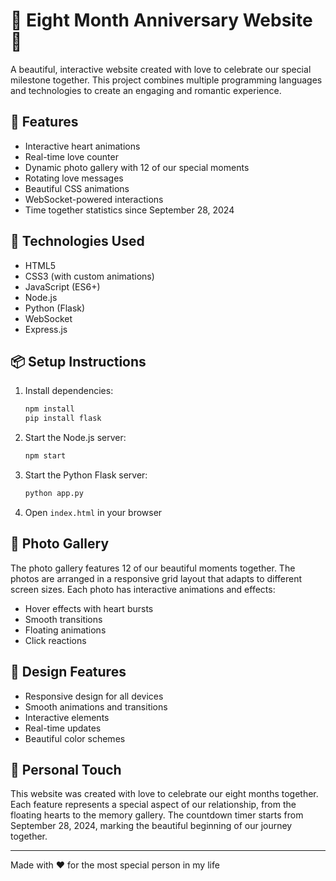 # 💖 Eight Month Anniversary Website 💖

A beautiful, interactive website created with love to celebrate our special milestone together. This project combines multiple programming languages and technologies to create an engaging and romantic experience.

## 🌟 Features

- Interactive heart animations
- Real-time love counter
- Dynamic photo gallery with 12 of our special moments
- Rotating love messages
- Beautiful CSS animations
- WebSocket-powered interactions
- Time together statistics since September 28, 2024

## 🚀 Technologies Used

- HTML5
- CSS3 (with custom animations)
- JavaScript (ES6+)
- Node.js
- Python (Flask)
- WebSocket
- Express.js

## 📦 Setup Instructions

1. Install dependencies:

   ```bash
   npm install
   pip install flask
   ```

2. Start the Node.js server:

   ```bash
   npm start
   ```

3. Start the Python Flask server:

   ```bash
   python app.py
   ```

4. Open `index.html` in your browser

## 💝 Photo Gallery

The photo gallery features 12 of our beautiful moments together. The photos are arranged in a responsive grid layout that adapts to different screen sizes. Each photo has interactive animations and effects:

- Hover effects with heart bursts
- Smooth transitions
- Floating animations
- Click reactions

## 🎨 Design Features

- Responsive design for all devices
- Smooth animations and transitions
- Interactive elements
- Real-time updates
- Beautiful color schemes

## 💌 Personal Touch

This website was created with love to celebrate our eight months together. Each feature represents a special aspect of our relationship, from the floating hearts to the memory gallery. The countdown timer starts from September 28, 2024, marking the beautiful beginning of our journey together.

---

Made with ❤️ for the most special person in my life
